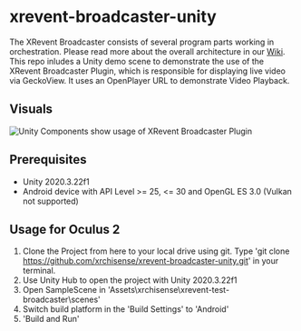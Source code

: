 # xrevent-broadcaster-unity
The XRevent Broadcaster consists of several program parts working in orchestration. Please read more about the overall architecture in our [Wiki](https://github.com/xrchisense/xrevent-broadcaster-unity/wiki). This repo inludes a Unity demo scene to demonstrate the use of the XRevent Broadcaster Plugin, which is responsible for displaying live video via GeckoView. It uses an OpenPlayer URL to demonstrate Video Playback.

## Visuals
![Unity Components show usage of XRevent Broadcaster Plugin](https://github.com/xrchisense/xrevent-broadcaster-unity/blob/main/Documentation/Images/BC02.jpg?raw=true)

## Prerequisites
- Unity 2020.3.22f1
- Android device with API Level >= 25, <= 30 and OpenGL ES 3.0 (Vulkan not supported)

## Usage for Oculus 2
1. Clone the Project from here to your local drive using git. Type 'git clone https://github.com/xrchisense/xrevent-broadcaster-unity.git' in your terminal.
2. Use Unity Hub to open the project with Unity 2020.3.22f1
3. Open SampleScene in 'Assets\xrchisense\xrevent-test-broadcaster\scenes'
4. Switch build platform in the 'Build Settings' to 'Android'
5. 'Build and Run'


